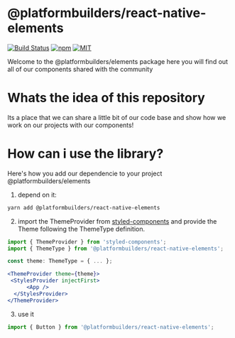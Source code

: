 # @platformbuilders/react-native-elements

[![Build Status][check-badge]][workflows]
[![npm][npm-badge]][npm]
[![MIT][license-badge]][license]

[npm-badge]: https://img.shields.io/npm/v/@platformbuilders/react-native-elements.svg
[npm]: https://www.npmjs.com/package/@platformbuilders/react-native-elements
[license-badge]: https://img.shields.io/dub/l/vibe-d.svg
[license]: https://raw.githubusercontent.com/platformbuilders/react-native-elements/master/LICENSE.md
[workflows]: https://github.com/platformbuilders/react-native-elements/actions
[check-badge]: https://github.com/platformbuilders/react-native-elements/workflows/check/badge.svg

Welcome to the @platformbuilders/elements package here you will find out all of our components shared with the community

# Whats the idea of this repository

Its a place that we can share a little bit of our code base and show how we work on our projects with our components!

# How can i use the library?

Here's how you add our dependencie to your project @platformbuilders/elements

1. depend on it:

```bash
yarn add @platformbuilders/react-native-elements
```

2. import the ThemeProvider from [styled-components](https://styled-components.com/docs/advanced) and provide the Theme following the ThemeType definition.

```jsx
import { ThemeProvider } from 'styled-components';
import { ThemeType } from '@platformbuilders/react-native-elements';

const theme: ThemeType = { ... };

<ThemeProvider theme={theme}>
 <StylesProvider injectFirst>
      <App />
  </StylesProvider>
</ThemeProvider>
```

3. use it

```jsx
import { Button } from '@platformbuilders/react-native-elements';
```
